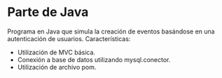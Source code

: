 # Parte de Java
Programa en Java que simula la creación de eventos basándose en una autenticación de usuarios.
  Características: 
  - Utilización de MVC básica.
  - Conexión a base de datos utilizando mysql.conector.
  - Utilización de archivo pom.
